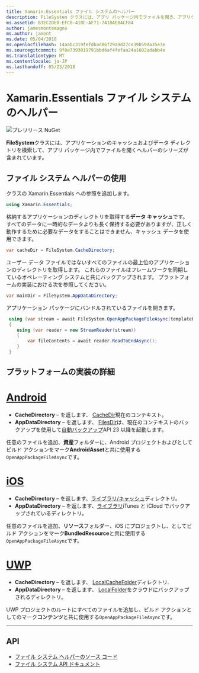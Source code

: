 ```yaml
---
title: Xamarin.Essentials ファイル システムのヘルパー
description: FileSystem クラスには、アプリ パッケージ内でファイルを開き、アプリケーションのキャッシュおよびデータ ディレクトリを検索するヘルパーのシリーズが含まれています。
ms.assetid: B3EC2DE0-EFC0-410C-AF71-7410AE84CF84
author: jamesmontemagno
ms.author: jamont
ms.date: 05/04/2018
ms.openlocfilehash: 14aabc319fefdbad86f29a9d27ce39b59da35e3e
ms.sourcegitcommit: 9f8e7393019791bbd6af4fefaa24a1602adabb4e
ms.translationtype: MT
ms.contentlocale: ja-JP
ms.lasthandoff: 05/23/2018
---
```

# <a name="xamarinessentials-file-system-helpers"></a>Xamarin.Essentials ファイル システムのヘルパー

![プレリリース NuGet](~/media/shared/pre-release.png)

**FileSystem**クラスには、アプリケーションのキャッシュおよびデータ ディレクトリを検索して、アプリ パッケージ内でファイルを開くヘルパーのシリーズが含まれています。

## <a name="using-file-system-helpers"></a>ファイル システム ヘルパーの使用

クラスの Xamarin.Essentials への参照を追加します。

```csharp
using Xamarin.Essentials;
```

格納するアプリケーションのディレクトリを取得する**データ キャッシュ**です。 すべてのデータに一時的なデータよりも長く保持する必要がありますが、正しく動作するために必要なデータをすることはできません、キャッシュ データを使用できます。

```csharp
var cacheDir = FileSystem.CacheDirectory;
```

ユーザー データ ファイルではないすべてのファイルの最上位のアプリケーションのディレクトリを取得します。 これらのファイルはフレームワークを同期しているオペレーティング システムと共にバックアップされます。 プラットフォームの実装における次を参照してください。

```csharp
var mainDir = FileSystem.AppDataDirectory;
```

アプリケーション パッケージにバンドルされているファイルを開きます。

```csharp
 using (var stream = await FileSystem.OpenAppPackageFileAsync(templateFileName))
 {
    using (var reader = new StreamReader(stream))
    {
        var fileContents = await reader.ReadToEndAsync();
    }
 }
```

## <a name="platform-implementation-specifics"></a>プラットフォームの実装の詳細

# <a name="androidtabandroid"></a>[Android](#tab/android)

- **CacheDirectory** – を返します、 [CacheDir](https://developer.android.com/reference/android/content/Context.html#getCacheDir)現在のコンテキスト。
- **AppDataDirectory** – を返します、 [FilesDir](https://developer.android.com/reference/android/content/Context.html#getFilesDir)は、現在のコンテキストのバックアップを使用して[自動バックアップ](https://developer.android.com/guide/topics/data/autobackup.html)API 23 以降を起動します。

任意のファイルを追加、**資産**フォルダーに、Android プロジェクトおよびとしてビルド アクションをマーク**AndroidAsset**と共に使用する`OpenAppPackageFileAsync`です。

# <a name="iostabios"></a>[iOS](#tab/ios)

- **CacheDirectory** – を返します、[ライブラリ/キャッシュ](https://developer.apple.com/library/content/documentation/FileManagement/Conceptual/FileSystemProgrammingGuide/FileSystemOverview/FileSystemOverview.html)ディレクトリ。
- **AppDataDirectory** – を返します、[ライブラリ](https://developer.apple.com/library/content/documentation/FileManagement/Conceptual/FileSystemProgrammingGuide/FileSystemOverview/FileSystemOverview.html)iTunes と iCloud でバックアップされているディレクトリ。

任意のファイルを追加、**リソース**フォルダー、iOS にプロジェクトし、としてビルド アクションをマーク**BundledResource**と共に使用する`OpenAppPackageFileAsync`です。

# <a name="uwptabuwp"></a>[UWP](#tab/uwp)

- **CacheDirectory** – を返します、 [LocalCacheFolder](https://docs.microsoft.com/en-us/uwp/api/windows.storage.applicationdata.localcachefolder#Windows_Storage_ApplicationData_LocalCacheFolder)ディレクトリ.
- **AppDataDirectory** – を返します、 [LocalFolder](https://docs.microsoft.com/en-us/uwp/api/windows.storage.applicationdata.localfolder#Windows_Storage_ApplicationData_LocalFolder)をクラウドにバックアップされるディレクトリ。

UWP プロジェクトのルートにすべてのファイルを追加し、ビルド アクションとしてのマーク**コンテンツ**と共に使用する`OpenAppPackageFileAsync`です。

--------------

## <a name="api"></a>API

- [ファイル システム ヘルパーのソース コード](https://github.com/xamarin/Essentials/tree/master/Xamarin.Essentials/FileSystem)
- [ファイル システム API ドキュメント](xref:Xamarin.Essentials.FileSystem)
